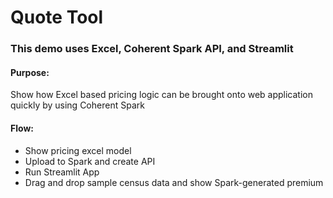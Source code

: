 # Quote Tool
### This demo uses Excel, Coherent Spark API, and Streamlit

#### Purpose:
Show how Excel based pricing logic can be brought onto web application quickly by using Coherent Spark

#### Flow:
- Show pricing excel model
- Upload to Spark and create API
- Run Streamlit App
- Drag and drop sample census data and show Spark-generated premium
